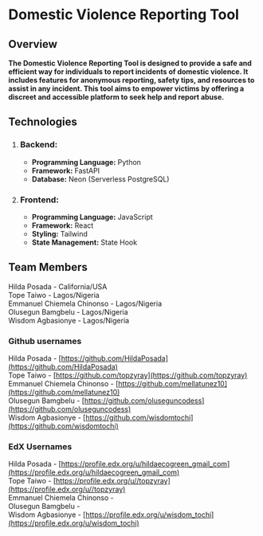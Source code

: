 # **Domestic Violence Reporting Tool**

## **Overview**

**The Domestic Violence Reporting Tool is designed to provide a safe and efficient way for individuals to report incidents of domestic violence. It includes features for anonymous reporting, safety tips, and resources to assist in any incident. This tool aims to empower victims by offering a discreet and accessible platform to seek help and report abuse.**

## **Technologies**

1. ### **Backend:**

   - **Programming Language:** Python
   - **Framework:** FastAPI
   - **Database:** Neon (Serverless PostgreSQL)

2. ### **Frontend:**
   - **Programming Language:** JavaScript
   - **Framework:** React
   - **Styling:** Tailwind
   - **State Management:** State Hook

## **Team Members**
Hilda Posada - California/USA  
Tope Taiwo - Lagos/Nigeria  
Emmanuel Chiemela Chinonso - Lagos/Nigeria  
Olusegun Bamgbelu - Lagos/Nigeria  
Wisdom Agbasionye - Lagos/Nigeria  

### **Github usernames**
Hilda Posada - [https://github.com/HildaPosada](https://github.com/HildaPosada)  
Tope Taiwo - [https://github.com/topzyray](https://github.com/topzyray)  
Emmanuel Chiemela Chinonso - [https://github.com/mellatunez10](https://github.com/mellatunez10)  
Olusegun Bamgbelu - [https://github.com/oluseguncodess](https://github.com/oluseguncodess)  
Wisdom Agbasionye - [https://github.com/wisdomtochi](https://github.com/wisdomtochi)  

### **EdX Usernames**
Hilda Posada - [https://profile.edx.org/u/hildaecogreen_gmail_com](https://profile.edx.org/u/hildaecogreen_gmail_com)  
Tope Taiwo - [https://profile.edx.org/u//topzyray](https://profile.edx.org/u//topzyray)  
Emmanuel Chiemela Chinonso -   
Olusegun Bamgbelu -   
Wisdom Agbasionye - [https://profile.edx.org/u/wisdom_tochi](https://profile.edx.org/u/wisdom_tochi)  
